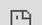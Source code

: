 ```yaml
---
layout: post
date:   2020-01-01
image: "/conflict_urbanism_sp2020/images/karbunfunkcio_thumbnail.JPG"
title:  "karbonfunkc.io"
author: "Frank Mandell, Kate McNamara, Max St. Pierre, Grace Alli"
---
```



  

![description of image](/conflict_urbanism_sp2020/images/Karbun_ImagesforStory/Splashpage_TIST sites.jpg)
  *Source: TIST sites, Tanzania, courtesy of Digitalglobe*

  <br/>
  <br/>

#### What are carbon offsets?   

Carbon offsets are a form of trade; they are a reduction in emissions of carbon dioxide or other greenhouse gases (GHG) made in order to compensate for emissions made elsewhere. When you buy an offset, you fund projects that reduce GHG emissions. These projects might include tree-planting, restoring forests, or increasing the energy efficiency of buildings. In an effort to combat climate change, individuals and companies can trade, or rather purchase offsets to assuage guilt, supposedly reduce their carbon footprint, and build up their green image.  
  <br/>
  <br/>

![description of image](/conflict_urbanism_sp2020/images/Karbun_ImagesforStory/carbonfund.PNG)
  *Source: carbonfund.org*  
  
  <br/>
  <br/>

> "The website is the primary tool for carbon-offset firms...The aesthetic is usually spare, lots of white space and green lettering, with photos of towering windmills and resplendent banks of solar panels. The electronic pages are accented with what most people imagine when they think of nature: radiant flowers, waves crashing ashore, thickets of trees" - Heather Rogers, *Green Gone Wrong: Dispatches from the Front Lines of Eco-Capitalism*  
  
  <br/>
  <br/>
#### What is a carbon credit? 

Collins Dictionary:  
__carbon credit__  
*plural: carbon credits*   
*COUNTABLE NOUN (usually plural)*  
  <br/>
Carbon credits are an allowance that certain companies have, permitting them to burn a certain amount of fossil fuels.  
  <br/>
  <br/>
  
#### How does it work?  
A carbon credit is a generic term for any tradable certificate or permit representing the right to emit one tonne of carbon dioxide or other greenhouse gas with an equivalent to one tonne of carbon dioxide. (tCO2e)
  <br/>
- Carbon credits were devised as a market-oriented mechanism to reduce the emission of greenhouse gases into the atmosphere.  
- As noted, a carbon credit is equal to one ton of hydrocarbon fuel. According to the Environmental Defense Fund, that is the equivalent of a 2,400-mile drive in terms of carbon dioxide emissions.  
- Companies or nations are allotted a certain number of credits and may trade them to help balance total worldwide emissions.  
  <br/>
  <br/>


#### Where did they come from? A brief history of carbon offsets   

In 1992-94, the dangers of greenhouse gas emissions as a result of anthropogenic activity, were explicitly formalized with the creation of the United Nations Framework Convention on Climate Change (UNFCCC).(1) The statement structured the culpability of “developed nations” as the largest contributors to climate change, and suggested an international economic framework that would fund carbon sink projects in all signatory countries.  
  <br/>
This financial legislation was later formalized in the Kyoto Protocol (1998), by designating specific obligations to developed countries,(2)  and introducing the means by which equivalent emissions could be traded in order to fulfill commitments.  
The Paris agreement of 2015 introduced a new ecological and financial protocol that followed suit. Under Article 6, a series of policies allowed the emissions trading market to expand to the “developing” nations, suggesting the use of internationally transferred mitigation outcomes towards nationally determined contributions”. This became the norm, formally shifting the platform to investment in projects based in “developing” nations, as an ecological capital colonialism.  

  *1: As stated, the initial objective of the convention was to create a framework “to achieve, in accordance with the relevant provisions of the Convention, stabilization of greenhouse gas concentrations in the atmosphere at a level that would prevent dangerous anthropogenic interference with the climate system” (UNFCCC, 9)*  
  *2: Referred to as Annex 1 countries.*  
  
  <br/>

![description of image](/conflict_urbanism_sp2020/images/Karbun_ImagesforStory/paris_agreement_article 6 highlight.jpg)  



In 2017, the US withdrew from the Paris agreement, in what is seen as a signature Trump action, but is actually consistent with the US position of economic strength over ecological commitments since the 1997 Byrd-Hagel Resolution. (3) This removal of a formal commitment enables the private emissions trading market in the US to blossom, outside of any central regulatory or government entity. As such, the market is constructed around a moral obligation or ecological conscience of consumer actions. “Carbon Offsets” as we know them, become a series of one-time payments, an unregulated vehicle for individuals and corporations to attempt to displace their obligation toward sustainability.  

*3. The Byrd–Hagel Resolution was a United States Senate Resolution stating that the US should not sign a climate treaty that would 'mandate new commitments to limit or reduce greenhouse gas emissions for the Annex 1 Parties, unless ...[it]... also mandates new specific scheduled commitments to limit or reduce greenhouse gas emissions for Developing Country Parties within the same compliance period', or would result in serious harm to the economy of the United States. This effectively prohibited the US from ratifying the Kyoto Protocol.*  

  <br/>
  <br/>

![description of image](/conflict_urbanism_sp2020/images/Karbun_ImagesforStory/Blackrock 6.jpg)  
  
  <br/>
  <br/>
  
#### CASE 1: Delta to TIST   

By tracing the flow of capital inside carbon offset programs, we expose the space between claim and action. Our objective is to make legible, visible, and transparent the vocabulary of spatial and financial practices mobilized in the name of carbon emissions reduction. Through CASE 01, we will trace the flow of money from the Delta Airlines to remote agricultural territories, passing through carbon offset vendors and US christian missionary tree planting pyramid schemes.  


![description of image](/conflict_urbanism_sp2020/images/Karbun_ImagesforStory/Flows4_Artboard 1.png)  

<div class="iframe-column"><iframe src="https://frankmandell.github.io/TIST_final_map01" style="position:absolute;top:0;left:0;width:100%;height:200%;" frameborder="0"></iframe></div>

  <br/>
  <br/>
  <br/>
  <br/>
  <br/>
  <br/>
  <br/>
  <br/>
  <br/>
  <br/>
  <br/>
  <br/>
  <br/>
  <br/>
  <br/>
  <br/>
  <br/>
  <br/>
  <br/>
  <br/>
  <br/>
  <br/>
  <br/>
CAAC is one of the oldest carbon vendors in the US, started in 1993, and TIST’s activities seem simple: the planting of trees as a carbon sink. However, the details of organizational structure, regulation, and practice, suggest many trees are not planted, group members may not be paid for efforts, and the claimed carbon emissions reductions may be falsified. Both the opacity of practice and the valuation of trees to an emissions market are fundamental to building a tactical vocabulary of emissions trading oversight.
  <br/>
  <br/>
__"The trees are almost like a bank" (02:25)__
    
<div class="iframe-column"><iframe src="https://player.vimeo.com/video/15880359?title=0&byline=0&portrait=0" style="position:absolute;top:0;left:0;width:100%;height:100%;" frameborder="0"></iframe></div> 
  *Source: TIST.org, Ripple Images*  
  <br/>
  <br/>
Using TIST geo-coordinates for thousands of member small groups’ afforestation efforts in Tanzania, we both visualize the financialization of nature by emissions trading, and reveal the machinations of Delta’s offsetting: how funds travel internationally when there is a lack of national regulation and transparency.    
  <br/>
We aim to expand this map to include all TIST afforestation efforts in the four countries where these programs exist - Tanzania, Kenya, Uganda, and India. We also aim to imbed higher resolution imagery and raster tiles to the map which will allow us to compare and validate TIST grove data with more precise ground imagery.  
  <br/>
Currently, the map shows every audited TIST tree planting site in Tanzania. The map can be viewed in three lenses, one showing the financialization of trees, and two that allow you to see the structure of the tree planting organizations- Small Groups of farmers that report to a Group Cluster. The monetary value of the trees is based on the recent valuation of forestry carbon credits at $5.10 / tCO2e, multiplied by the number of trees, and the age of the trees in the grove.  

  <br/>
  <br/>
  
  
<div class="iframe-column"><iframe src="https://frankmandell.github.io/TIST_final_map01" style="position:absolute;top:0;left:0;width:100%;height:200%;" frameborder="0"></iframe></div>

  <br/>
  <br/>

#### About Us 

__karbonfunkc__.io is a climate activist research collective. We are concerned with the future accountability of climate finance, at a time where global mitigation of carbon emissions often overlooks the precarious economic flows that facilitate them. We identify the dangers of carbon offsetting, in the way it enables corporate actors to claim ecological reparation while continuing to practice environmentally detrimental actions. Our work visualizes the expanded financial investment system of emissions trading and the US’s international footprint for emissions mitigation. By tracing the flow of capital inside carbon offset programs, we expose the space between claim and action. Our objective is to make legible, visible, and transparent the vocabulary of spatial and financial practices mobilized in the name of carbon emissions reduction. Through the creation of a web platform, we will create an original, undocumented and urgent body of spatial research that publicizes flows of carbon capital, in order to hold greenwashing corporations and investors accountable.

  <br/>
  <br/>

#### Citations 